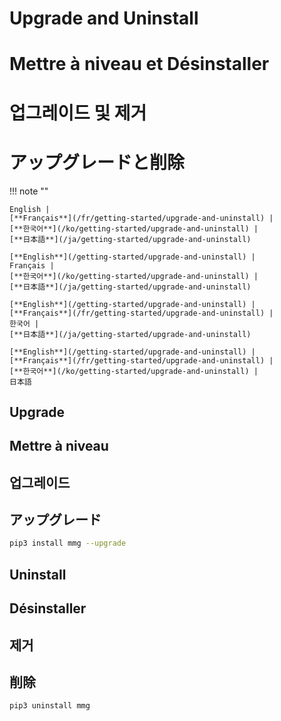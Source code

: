 <!---------------------------->
<!-- multilingual suffix: en, fr, ko, ja -->
<!---------------------------->
<!-- [en] -->
# Upgrade and Uninstall
<!-- [fr] -->
# Mettre à niveau et Désinstaller
<!-- [ko] -->
# 업그레이드 및 제거
<!-- [ja] -->
# アップグレードと削除
<!-- [common] -->

!!! note ""

<!-- [en] -->
    English |
    [**Français**](/fr/getting-started/upgrade-and-uninstall) |
    [**한국어**](/ko/getting-started/upgrade-and-uninstall) |
    [**日本語**](/ja/getting-started/upgrade-and-uninstall)
<!-- [fr] -->
    [**English**](/getting-started/upgrade-and-uninstall) |
    Français |
    [**한국어**](/ko/getting-started/upgrade-and-uninstall) |
    [**日本語**](/ja/getting-started/upgrade-and-uninstall)
<!-- [ko] -->
    [**English**](/getting-started/upgrade-and-uninstall) |
    [**Français**](/fr/getting-started/upgrade-and-uninstall) |
    한국어 |
    [**日本語**](/ja/getting-started/upgrade-and-uninstall)
<!-- [ja] -->
    [**English**](/getting-started/upgrade-and-uninstall) |
    [**Français**](/fr/getting-started/upgrade-and-uninstall) |
    [**한국어**](/ko/getting-started/upgrade-and-uninstall) |
    日本語
<!-- [common] -->

<!-- [en] -->
## Upgrade
<!-- [fr] -->
## Mettre à niveau
<!-- [ko] -->
## 업그레이드
<!-- [ja] -->
## アップグレード
<!-- [common] -->

```sh
pip3 install mmg --upgrade
```

<!-- [en] -->
## Uninstall
<!-- [fr] -->
## Désinstaller
<!-- [ko] -->
## 제거
<!-- [ja] -->
## 削除
<!-- [common] -->

```sh
pip3 uninstall mmg
```
